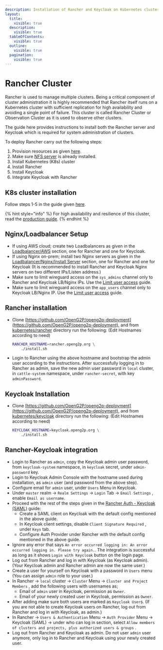 ```yaml
---
description: Installation of Rancher and Keycloak on Kubernetes cluster
layout:
  title:
    visible: true
  description:
    visible: true
  tableOfContents:
    visible: true
  outline:
    visible: true
  pagination:
    visible: true
---
```


# Rancher Cluster

Rancher is used to manage multiple clusters. Being a critical component of cluster administration it is highly recommended that Rancher itself runs on a Kubernetes cluster with sufficient replication for high availability and avoiding a single point of failure. This cluster is called Rancher Cluster or Observation Cluster as it is used to observe other clusters.&#x20;

The guide here provides instructions to install both the Rancher server and Keycloak which is required for system administration of clusters.&#x20;

To deploy Rancher carry out the following steps:

1. Provision resources as given [here](../hardware-requirements.md).
2. Make sure [NFS server](nfs-server.md) is already installed.
3. Install Kubernetes (K8s) cluster&#x20;
4. Install Rancher
5. Install Keycloak
6. Integrate Keycloak with Rancher

## K8s cluster installation

Follow steps 1-5 in the guide given [here](openg2p-cluster/cluster-setup/).

{% hint style="info" %}
For high availability and resilience of this cluster, read the [production guide](../production.md).
{% endhint %}

## Nginx/Loadbalancer Setup

* If using AWS cloud; create two Loadbalancers as given in the [Loadbalancer/AWS](load-balancer/aws.md) section, one for Rancher and one for Keycloak.
* If using Nginx on-prem; install two Nginx servers as given in the [Loadbalancer/Nginx/Install Server](load-balancer/nginx.md#install-servers-to-nginx) section, one for Rancher and one for Keycloak (It is recommended to install Rancher and Keycloak Nginx servers on two different IPs/Listen address.)
* Make sure to limit wireguard access on the `sys_admins` channel only to Rancher and Keycloak LB/Nginx IPs. Use the [Limit user access](wireguard-bastion/#limit-user-access) guide.
* Make sure to limit wireguard access on the `app_users` channel only to Keycloak LB/Nginx IP. Use the [Limit user access](wireguard-bastion/#limit-user-access) guide.

## Rancher installation

*   Clone [https://github.com/OpenG2P/openg2p-deployment](https://github.com/OpenG2P/openg2p-deployment), and from [kubernetes/rancher](https://github.com/OpenG2P/openg2p-deployment/tree/main/kubernetes/rancher) directory run the following: (Edit Hostnames according to need)&#x20;

    ```bash
    RANCHER_HOSTNAME=rancher.openg2p.org \
        ./install.sh
    ```
* Login to Rancher using the above hostname and bootstrap the admin user according to the instructions. After successfully logging in to Rancher as admin, save the new admin user password in `local` cluster, in `cattle-system` namespace, under `rancher-secret`, with key `adminPassword`.

## Keycloak Installation

*   Clone [https://github.com/OpenG2P/openg2p-deployment](https://github.com/OpenG2P/openg2p-deployment), and from [kubernetes/keycloak](https://github.com/OpenG2P/openg2p-deployment/tree/main/kubernetes/keycloak) directory run the following: (Edit Hostnames according to need)&#x20;

    ```bash
    KEYCLOAK_HOSTNAME=keycloak.openg2p.org \
        ./install.sh
    ```

## Rancher-Keycloak integration

* Login to Rancher as `admin`, copy the Keycloak admin user password, from `keycloak-system` namespace, in `keycloak` secret, under `admin-password` key.
* Login to Keycloak Admin Console with the hostname used during installation, as `admin` user (and password from the above step).
* Configure email for `admin` user, under `Users` Menu in Keycloak.
* Under `master` realm -> `Realm Settings` -> `Login` Tab -> `Email Settings` , enable `Email as username`.
* Proceed with the rest of the steps given in the [Rancher Auth - Keycloak (SAML)](https://docs.ranchermanager.rancher.io/how-to-guides/new-user-guides/authentication-permissions-and-global-configuration/authentication-config/configure-keycloak-saml) guide:
  * Create a SAML client on Keycloak with the default config mentioned in the above guide.
  * In Keycloak client settings, disable `Client Signature Required` , under `Keys` tab.
  * Configure Auth Provider under Rancher with the default config mentioned in the above guide.
* Ignore any error that says `An error occurred logging in: An error occurred logging in. Please try again.`. The integration is successful as long as it shows `Login with Keycloak` button on the login page.
* Log out from Rancher and log in with Keycloak (as Keycloak admin). (Your Keycloak admin and Rancher admin are now the same user.)
* Create a user for yourself on Keycloak with a password in `Users` menu (You can assign `admin` role to your user.)
* In Rancher -> `local` cluster -> `Cluster` Menu -> `Cluster and Project Members` , add the following users with usernames as;
  * Email of `admin` user in Keycloak, permission as `Owner`.
  * Email of your newly created user in Keycloak, permission as `Owner`.
* After adding make sure both users are marked as `Keycloak User`s. (If you are not able to create Keycloak users on Rancher, log out from Rancher and log in with Keycloak, as admin.)
* In Rancher -> `Users & Authentication` Menu -> `Auth Provider` Menu -> Keycloak (SAML) -> under who can log in section, select `Allow members of clusters and projects, plus authorized users & groups` .
* Log out from Rancher and Keycloak as admin. Do not user `admin` user anymore, only log in to Rancher and Keycloak using your newly created user.
